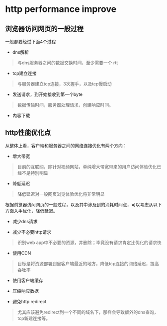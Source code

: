 # http performance improve


## 浏览器访问网页的一般过程

一般都要经过下面4个过程

* dns解析


> 与dns服务器之间的数据交换时间，至少需要一个 rtt 


* tcp建立连接


> 与服务器建立tcp连接，3次握手，以及tcp慢启动

* 发送请求，到开始接收到第一个byte

> 数据传输时间，服务器处理请求，创建响应时间。

* 内容下载


## http性能优化点

从整体上看，客户端和服务器之间的网络连接优化有两个方向：

* 增大带宽

> 目前的互联网，除针对视频网站，单纯增大带宽带来的用户访问体验优化已经不是特别明显

* 降低延迟

> 降低延迟对一般网页浏览体验优化将非常明显


根据浏览器访问网页的一般过程，以及其中涉及到的消耗时间点，可以考虑从以下方面入手优化，降低延迟。

* 减少dns请求

* 减少不必要http请求

> 识别web app中不必要的资源，并删除；毕竟没有请求肯定比优化的请求快

* 使用CDN

> 目标是将资源部署到里客户端最近的地方，降低tcp连接的网络延迟，提高吞吐率

* 使用客户端缓存

* 压缩响应数据

* 避免http redirect

> 尤其应该避免redirect到一个不同的域名下，那样会导致额外的dns查询，tcp新建连接等。